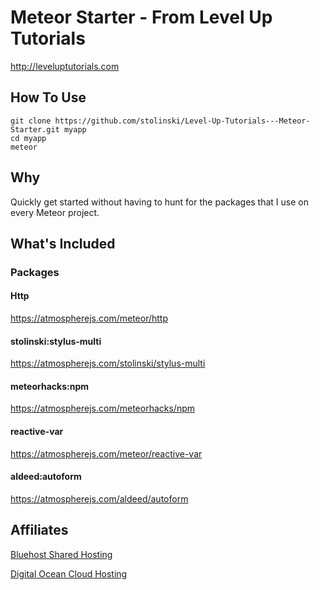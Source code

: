 # Meteor Starter - From Level Up Tutorials
http://leveluptutorials.com

## How To Use

```
git clone https://github.com/stolinski/Level-Up-Tutorials---Meteor-Starter.git myapp
cd myapp
meteor
```

## Why
Quickly get started without having to hunt for the packages that I use on every Meteor project.

## What's Included

### Packages

#### Http
https://atmospherejs.com/meteor/http

#### stolinski:stylus-multi
https://atmospherejs.com/stolinski/stylus-multi

#### meteorhacks:npm
https://atmospherejs.com/meteorhacks/npm

#### reactive-var
https://atmospherejs.com/meteor/reactive-var

#### aldeed:autoform
https://atmospherejs.com/aldeed/autoform

## Affiliates
[Bluehost Shared Hosting](http://www.bluehost.com/track/leveluptutorials/MeteorStarterGithub)

[Digital Ocean Cloud Hosting](https://www.digitalocean.com/?refcode=67357174b09e)